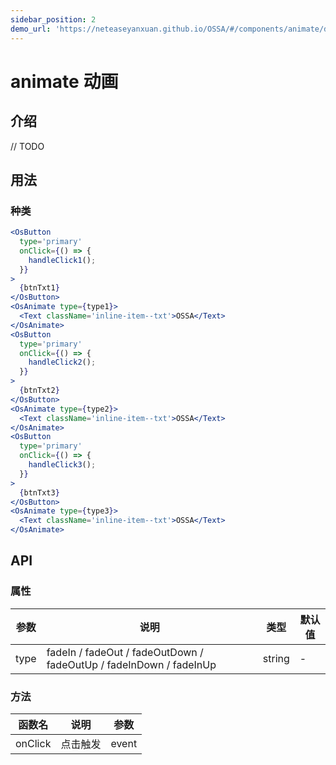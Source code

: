 ```yaml
---
sidebar_position: 2
demo_url: 'https://neteaseyanxuan.github.io/OSSA/#/components/animate/demo/index'
---
```


# animate 动画

## 介绍
// TODO

## 用法
### 种类
```jsx
<OsButton
  type='primary'
  onClick={() => {
    handleClick1();
  }}
>
  {btnTxt1}
</OsButton>
<OsAnimate type={type1}>
  <Text className='inline-item--txt'>OSSA</Text>
</OsAnimate>
<OsButton
  type='primary'
  onClick={() => {
    handleClick2();
  }}
>
  {btnTxt2}
</OsButton>
<OsAnimate type={type2}>
  <Text className='inline-item--txt'>OSSA</Text>
</OsAnimate>
<OsButton
  type='primary'
  onClick={() => {
    handleClick3();
  }}
>
  {btnTxt3}
</OsButton>
<OsAnimate type={type3}>
  <Text className='inline-item--txt'>OSSA</Text>
</OsAnimate>
```



## API
### 属性
|参数|说明|类型|默认值|
|------|------|------|------|
|type|fadeIn / fadeOut / fadeOutDown / fadeOutUp / fadeInDown / fadeInUp|string|-|


### 方法
|函数名|说明|参数|
|------|------|------|
|onClick|点击触发|event|

